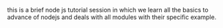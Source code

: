 this is a brief node js tutorial session in which we learn all the basics to advance of nodejs and deals with all modules with their specific example.